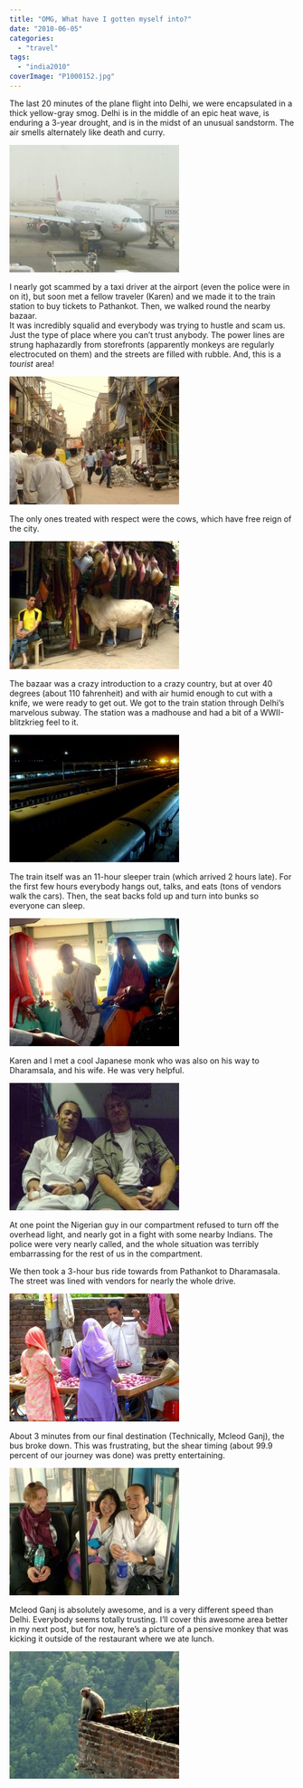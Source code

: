 ```yaml
---
title: "OMG, What have I gotten myself into?"
date: "2010-06-05"
categories:
  - "travel"
tags:
  - "india2010"
coverImage: "P1000152.jpg"
---
```


The last 20 minutes of the plane flight into Delhi, we were encapsulated in a thick yellow-gray smog. Delhi is in the middle of an epic heat wave, is enduring a 3-year drought, and is in the midst of an unusual sandstorm. The air smells alternately like death and curry.

[![](images/P1000152-300x225.jpg)](/wp-content/uploads/2010/06/P1000152.jpg)

I nearly got scammed by a taxi driver at the airport (even the police were in on it), but soon met a fellow traveler (Karen) and we made it to the train station to buy tickets to Pathankot. Then, we walked round the nearby bazaar.  
It was incredibly squalid and everybody was trying to hustle and scam us. Just the type of place where you can’t trust anybody. The power lines are strung haphazardly from storefronts (apparently monkeys are regularly electrocuted on them) and the streets are filled with rubble. And, this is a _tourist_ area!

[![](images/P1000157-300x226.jpg)](/wp-content/uploads/2010/06/P1000157.jpg)

The only ones treated with respect were the cows, which have free reign of the city.

[![](images/P1000159-300x226.jpg)](/wp-content/uploads/2010/06/P1000159.jpg)

The bazaar was a crazy introduction to a crazy country, but at over 40 degrees (about 110 fahrenheit) and with air humid enough to cut with a knife, we were ready to get out. We got to the train station through Delhi’s marvelous subway. The station was a madhouse and had a bit of a WWII-blitzkrieg feel to it.

[![](images/P1000163-300x225.jpg)](/wp-content/uploads/2010/06/P1000163.jpg)

The train itself was an 11-hour sleeper train (which arrived 2 hours late). For the first few hours everybody hangs out, talks, and eats (tons of vendors walk the cars). Then, the seat backs fold up and turn into bunks so everyone can sleep.

[![](images/P1000179-300x226.jpg)](/wp-content/uploads/2010/06/P1000179.jpg)

Karen and I met a cool Japanese monk who was also on his way to Dharamsala, and his wife. He was very helpful.

[![](images/P1000166-300x225.jpg)](/wp-content/uploads/2010/06/P1000166.jpg)

At one point the Nigerian guy in our compartment refused to turn off the overhead light, and nearly got in a fight with some nearby Indians. The police were very nearly called, and the whole situation was terribly embarrassing for the rest of us in the compartment.

We then took a 3-hour bus ride towards from Pathankot to Dharamasala. The street was lined with vendors for nearly the whole drive.

[![](images/P1000192-300x226.jpg)](/wp-content/uploads/2010/06/P1000192.jpg)

About 3 minutes from our final destination (Technically, Mcleod Ganj), the bus broke down. This was frustrating, but the shear timing (about 99.9 percent of our journey was done) was pretty entertaining.

[![](images/P1000185-300x225.jpg)](/wp-content/uploads/2010/06/P1000185.jpg)

Mcleod Ganj is absolutely awesome, and is a very different speed than Delhi. Everybody seems totally trusting. I’ll cover this awesome area better in my next post, but for now, here’s a picture of a pensive monkey that was kicking it outside of the restaurant where we ate lunch.

[![](images/P1000209-300x225.jpg)](/wp-content/uploads/2010/06/P1000209.jpg)
